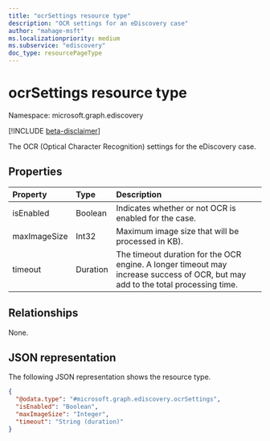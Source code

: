 ```yaml
---
title: "ocrSettings resource type"
description: "OCR settings for an eDiscovery case"
author: "mahage-msft"
ms.localizationpriority: medium
ms.subservice: "ediscovery"
doc_type: resourcePageType
---
```


# ocrSettings resource type

Namespace: microsoft.graph.ediscovery

[!INCLUDE [beta-disclaimer](../../includes/beta-disclaimer.md)]

The OCR (Optical Character Recognition) settings for the eDiscovery case.

## Properties

|Property|Type|Description|
|:---|:---|:---|
|isEnabled|Boolean|Indicates whether or not OCR is enabled for the case.|
|maxImageSize|Int32|Maximum image size that will be processed in KB).|
|timeout|Duration|The timeout duration for the OCR engine. A longer timeout may increase success of OCR, but may add to the total processing time.|

## Relationships

None.

## JSON representation

The following JSON representation shows the resource type.
<!-- {
  "blockType": "resource",
  "@odata.type": "microsoft.graph.ediscovery.ocrSettings"
}
-->

``` json
{
  "@odata.type": "#microsoft.graph.ediscovery.ocrSettings",
  "isEnabled": "Boolean",
  "maxImageSize": "Integer",
  "timeout": "String (duration)"
}
```
